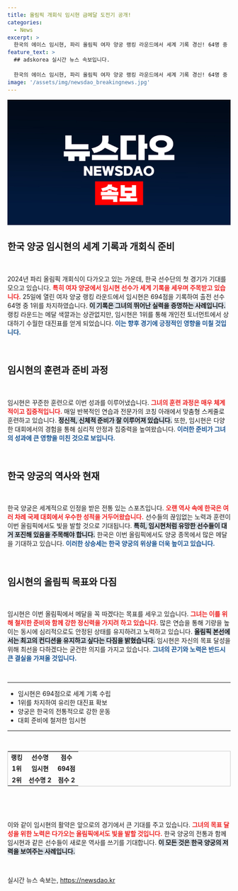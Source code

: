 ```yaml
---
title: 올림픽 개회식 임시현 금메달 도전기 공개!
categories:
  - News
excerpt: >
  한국의 에이스 임시현, 파리 올림픽 여자 양궁 랭킹 라운드에서 세계 기록 경신! 64명 중 1위로 개인전 토너먼트에서 유리한 대진표를 확보하며 기대를 모으고 있다. 그녀의 힘찬 시위 장면이 화제를 더한다!
feature_text: >
  ## adskorea 실시간 뉴스 속보입니다.

  한국의 에이스 임시현, 파리 올림픽 여자 양궁 랭킹 라운드에서 세계 기록 경신! 64명 중 1위로 개인전 토너먼트에서 유리한 대진표를 확보하며 기대를 모으고 있다. 그녀의 힘찬 시위 장면이 화제를 더한다!
image: '/assets/img/newsdao_breakingnews.jpg'
---
```


<p><img src="/assets/img/newsdao_breakingnews.jpg" alt="adskorea 속보" /></p>

<h2 data-ke-size="size26">한국 양궁 임시현의 세계 기록과 개회식 준비</h2>

<p data-ke-size="size16">&nbsp;</p>

<p data-ke-size="size16">2024년 파리 올림픽 개회식이 다가오고 있는 가운데, 한국 선수단의 첫 경기가 기대를 모으고 있습니다. <b><span style="color: #ee2323;">특히 여자 양궁에서 임시현 선수가 세계 기록을 세우며 주목받고 있습니다.</span></b> 25일에 열린 여자 양궁 랭킹 라운드에서 임시현은 694점을 기록하여 출전 선수 64명 중 1위를 차지하였습니다. <b><span style="background-color: #21538527;">이 기록은 그녀의 뛰어난 실력을 증명하는 사례입니다.</span></b> 랭킹 라운드는 메달 색깔과는 상관없지만, 임시현은 1위를 통해 개인전 토너먼트에서 상대하기 수월한 대진표를 얻게 되었습니다. <b><span style="color: #1a5490;">이는 향후 경기에 긍정적인 영향을 미칠 것입니다.</span></b></p>

<p data-ke-size="size16">&nbsp;</p>

<h2 data-ke-size="size26">임시현의 훈련과 준비 과정</h2>

<p data-ke-size="size16">&nbsp;</p>

<p data-ke-size="size16">임시현은 꾸준한 훈련으로 이번 성과를 이루어냈습니다. <b><span style="color: #ee2323;">그녀의 훈련 과정은 매우 체계적이고 집중적입니다.</span></b> 매일 반복적인 연습과 전문가의 코칭 아래에서 맞춤형 스케줄로 훈련하고 있습니다. <b><span style="background-color: #21538527;">정신적, 신체적 준비가 잘 이루어져 있습니다.</span></b> 또한, 임시현은 다양한 대회에서의 경험을 통해 심리적 안정과 집중력을 높여왔습니다. <b><span style="color: #1a5490;">이러한 준비가 그녀의 성과에 큰 영향을 미친 것으로 보입니다.</span></b></p>

<p data-ke-size="size16">&nbsp;</p>

<h2 data-ke-size="size26">한국 양궁의 역사와 현재</h2>

<p data-ke-size="size16">&nbsp;</p>

<p data-ke-size="size16">한국 양궁은 세계적으로 인정을 받은 전통 있는 스포츠입니다. <b><span style="color: #ee2323;">오랜 역사 속에 한국은 여러 차례 국제 대회에서 우수한 성적을 거두어왔습니다.</span></b> 선수들의 끊임없는 노력과 훈련이 이번 올림픽에서도 빛을 발할 것으로 기대됩니다. <b><span style="background-color: #21538527;">특히, 임시현처럼 유망한 선수들이 대거 포진해 있음을 주목해야 합니다.</span></b> 한국은 이번 올림픽에서도 양궁 종목에서 많은 메달을 기대하고 있습니다. <b><span style="color: #1a5490;">이러한 상승세는 한국 양궁의 위상을 더욱 높이고 있습니다.</span></b></p>

<p data-ke-size="size16">&nbsp;</p>

<h2 data-ke-size="size26">임시현의 올림픽 목표와 다짐</h2>

<p data-ke-size="size16">&nbsp;</p>

<p data-ke-size="size16">임시현은 이번 올림픽에서 메달을 꼭 따겠다는 목표를 세우고 있습니다. <b><span style="color: #ee2323;">그녀는 이를 위해 철저한 준비와 함께 강한 정신력을 가지려 하고 있습니다.</span></b> 많은 연습을 통해 기량을 높이는 동시에 심리적으로도 안정된 상태를 유지하려고 노력하고 있습니다. <b><span style="background-color: #21538527;">올림픽 본선에서는 최고의 컨디션을 유지하고 싶다는 다짐을 밝혔습니다.</span></b> 임시현은 자신의 목표 달성을 위해 최선을 다하겠다는 굳건한 의지를 가지고 있습니다. <b><span style="color: #1a5490;">그녀의 끈기와 노력은 반드시 큰 결실을 가져올 것입니다.</span></b></p>

<p data-ke-size="size16">&nbsp;</p>

<hr>

<ul>
    <li>임시현은 694점으로 세계 기록 수립</li>
    <li>1위를 차지하여 유리한 대진표 확보</li>
    <li>양궁은 한국의 전통적으로 강한 운동</li>
    <li>대회 준비에 철저한 임시현</li>
</ul>

<hr>

<p data-ke-size="size16">&nbsp;</p>

<table style="width: 100%; border: 1px solid #ccc;"> 
    <tr> 
        <td style="text-align: center; height: 17px;"><b>랭킹</b></td> 
        <td style="text-align: center; height: 17px;"><b>선수명</b></td> 
        <td style="text-align: center; height: 17px;"><b>점수</b></td>
    </tr> 
    <tr> 
        <td style="text-align: center; height: 17px;"><b>1위</b></td> 
        <td style="text-align: center; height: 17px;"><b>임시현</b></td> 
        <td style="text-align: center; height: 17px;"><b>694점</b></td> 
    </tr> 
    <tr> 
        <td style="text-align: center; height: 17px;"><b>2위</b></td> 
        <td style="text-align: center; height: 17px;"><b>선수명 2</b></td> 
        <td style="text-align: center; height: 17px;"><b>점수 2</b></td> 
    </tr> 
</table>

<p data-ke-size="size16">&nbsp;</p>

<p data-ke-size="size16">&nbsp;</p>

<p data-ke-size="size16">이와 같이 임시현의 활약은 앞으로의 경기에서 큰 기대를 주고 있습니다. <b><span style="color: #ee2323;">그녀의 목표 달성을 위한 노력은 다가오는 올림픽에서도 빛을 발할 것입니다.</span></b> 한국 양궁의 전통과 함께 임시현과 같은 선수들이 새로운 역사를 쓰기를 기대합니다. <b><span style="background-color: #21538527;">이 모든 것은 한국 양궁의 저력을 보여주는 사례입니다.</span></b></p>

<p data-ke-size="size16">&nbsp;</p>
실시간 뉴스 속보는, <a href="https://newsdao.kr" rel="dofollow">https://newsdao.kr</a>


